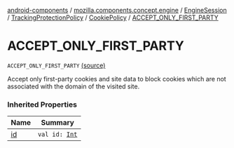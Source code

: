 [android-components](../../../../index.md) / [mozilla.components.concept.engine](../../../index.md) / [EngineSession](../../index.md) / [TrackingProtectionPolicy](../index.md) / [CookiePolicy](index.md) / [ACCEPT_ONLY_FIRST_PARTY](./-a-c-c-e-p-t_-o-n-l-y_-f-i-r-s-t_-p-a-r-t-y.md)

# ACCEPT_ONLY_FIRST_PARTY

`ACCEPT_ONLY_FIRST_PARTY` [(source)](https://github.com/mozilla-mobile/android-components/blob/master/components/concept/engine/src/main/java/mozilla/components/concept/engine/EngineSession.kt#L191)

Accept only first-party cookies and site data to block cookies which are
not associated with the domain of the visited site.

### Inherited Properties

| Name | Summary |
|---|---|
| [id](id.md) | `val id: `[`Int`](https://kotlinlang.org/api/latest/jvm/stdlib/kotlin/-int/index.html) |
